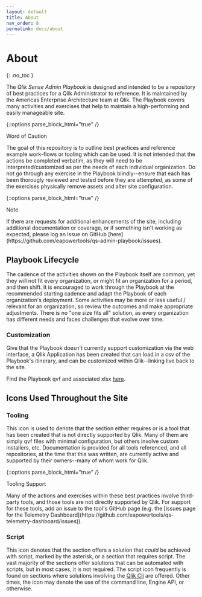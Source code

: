 ```yaml
---
layout: default
title: About
nav_order: 8
permalink: docs/about
---
```


# About
{: .no_toc }

The _Qlik Sense Admin Playbook_ is designed and intended to be a repository of best practices for a Qlik Administrator to reference. It is maintained by the Americas Enterprise Architecture team at Qlik. The Playbook covers many activities and exercises that help to maintain a high-performing and easily manageable site.

{::options parse_block_html="true" /}
<div class="card">
<div class="card-header-warning">
<i class="fas fa-exclamation-triangle fa-sm"></i> Word of Caution
</div>
<div class="card-body">
<p>The goal of this repository is to outline best practices and reference example work-flows or tooling which can be used. It is not intended that the actions be completed verbatim, as they will need to be interpreted/customized as per the needs of each individual organization. Do not go through any exercise in the Playbook blindly--ensure that each has been thorougly reviewed and tested before they are attempted, as some of the exercises physically remove assets and alter site configuration.</p>
</div>
</div>

{::options parse_block_html="true" /}
<div class="card">
<div class="card-header-support">
<i class="fas fa-hands-helping fa-sm"></i> Note
</div>
<div class="card-body">
<p>If there are requests for additional enhancements of the site, including additional documentation or coverage, or if something isn't working as expected, please log an issue on GitHub [here](https://github.com/eapowertools/qs-admin-playbook/issues).</p>
</div>
</div>


## Playbook Lifecycle

The cadence of the activities shown on the Playbook itself are common, yet they will not fit every organization, or might fit an organization for a period, and then shift. It is encouraged to work through the Playbook at the recommended starting cadence and adapt the Playbook of each organization's deployment. Some activities may be more or less useful / relevant for an organization, so review the outcomes and make appropriate adjustments. There is no "one size fits all" solution, as every organization has different needs and faces challenges that evolve over time.

### Customization

Give that the Playbook doesn't currently support customization via the web interface, a Qlik Application has been created that can load in a csv of the Playbook's itinerary, and can be customized within Qlik--linking live back to the site.

Find the Playbook qvf and associated xlsx [here](https://github.com/eapowertools/qs-admin-playbook/tree/master/attachments/custom_app).

## Icons Used Throughout the Site

### Tooling <i class="fas fa-tools fa-xs"></i>

This icon is used to denote that the section either requires or is a tool that has been created that is not directly supported by Qlik. Many of them are simply qvf files with minimal configuration, but others involve custom installers, etc. Documentation is provided for all tools referenced, and all repositories, at the time that this was written, are currently active and supported by their owners--many of whom work for Qlik.

{::options parse_block_html="true" /}
<div class="card">
<div class="card-header-support">
<i class="fas fa-tools fa-xs"></i> Tooling Support
</div>
<div class="card-body">
<p>Many of the actions and exercises within these best practices involve third-party tools, and those tools are not directly supported by Qlik. For support for these tools, add an issue to the tool's GitHub page (e.g. the [issues page for the Telemetry Dashboard](https://github.com/eapowertools/qs-telemetry-dashboard/issues)). </p>
</div>
</div>

### Script <i class="fas fa-file-code fa-xs" title="API | Requires Script"></i> 

This icon denotes that the section offers a solution that _could_ be achieved with script, marked by the asterisk, or a section that requires script. The vast majority of the sections offer solutions that can be automated with scripts, but in most cases, it is not required. The script icon frequently is found on sections where solutions involving the [Qlik Cli](tooling/qlik_cli.md) are offered. Other times, the icon may denote the use of the command line, Engine API, or otherwise.


